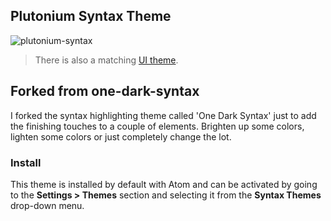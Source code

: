 ## Plutonium Syntax Theme

![plutonium-syntax](https://i.imgur.com/eR1e7rI.png)

> There is also a matching [UI theme](https://atom.io/themes/one-dark-ui).

## Forked from one-dark-syntax
I forked the syntax highlighting theme called 'One Dark Syntax' just to add the finishing touches
to a couple of elements. Brighten up some colors, lighten some colors or just completely change the lot.

### Install

This theme is installed by default with Atom and can be activated by going to the __Settings > Themes__ section and selecting it from the __Syntax Themes__ drop-down menu.
